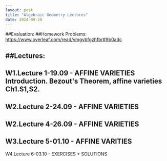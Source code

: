 ```yaml
---
layout: post
title: "Algebraic Geometry Lectures"
date: 2024-09-20
---
```




##Evaluation:
##Homework Problems:
https://www.overleaf.com/read/vmgvbfgzhfbr#9b0adc

##Lectures:
---------------------
W1.Lecture 1-19.09 - AFFINE VARIETIES
Introduction. Bezout's Theorem, affine varieties Ch1.S1,S2.
---------------------
W2.Lecture 2-24.09 - AFFINE VARIETIES
---------------------
W2.Lecture 4-26.09 - AFFINE VARIETIES
---------------------
W3.Lecture 5-01.10 - AFFINE VARITIES
---------------------
W4.Lecture 6-03.10 - 
EXERCISES + SOLUTIONS